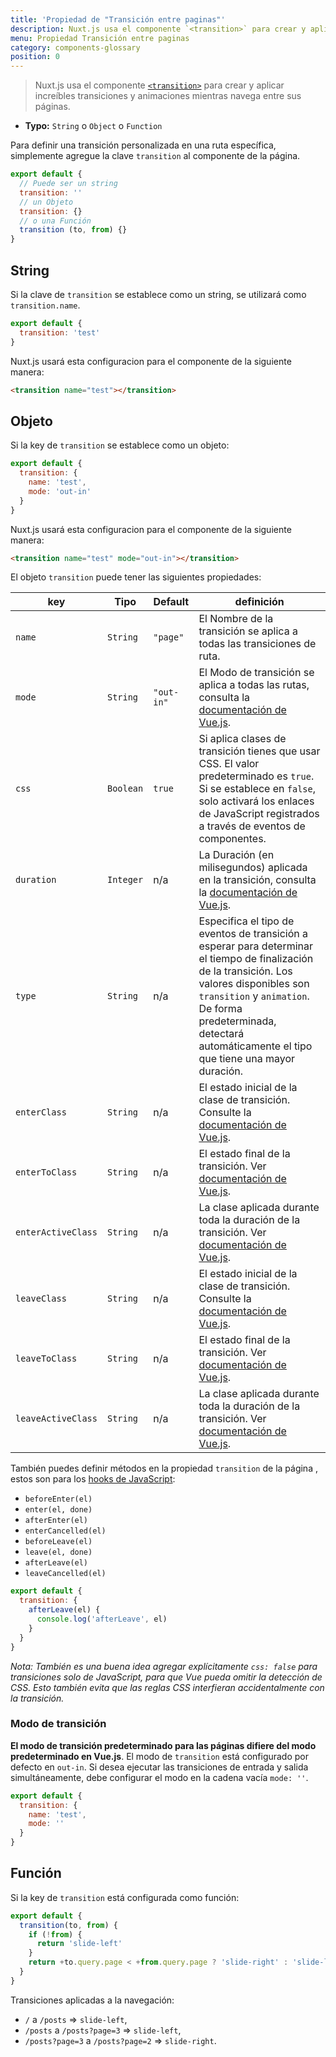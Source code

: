 ```yaml
---
title: 'Propiedad de "Transición entre paginas"'
description: Nuxt.js usa el componente `<transition>` para crear y aplicar increíbles transiciones/animaciones mientras navega entre sus páginas.
menu: Propiedad Transición entre paginas
category: components-glossary
position: 0
---
```


> Nuxt.js usa el componente [`<transition>`](https://vuejs.org/v2/guide/transitions.html#Transitioning-Single-Elements-Components) para crear y aplicar increíbles transiciones y animaciones mientras navega entre sus páginas.

- **Typo:** `String` o `Object` o `Function`

Para definir una transición personalizada en una ruta específica, simplemente agregue la clave `transition` al componente de la página.

```js
export default {
  // Puede ser un string
  transition: ''
  // un Objeto
  transition: {}
  // o una Función
  transition (to, from) {}
}
```

## String

Si la clave de `transition` se establece como un string, se utilizará como `transition.name`.

```js
export default {
  transition: 'test'
}
```

Nuxt.js usará esta configuracion para el componente de la siguiente manera:

```html
<transition name="test"></transition>
```

## Objeto

Si la key de `transition` se establece como un objeto:

```js
export default {
  transition: {
    name: 'test',
    mode: 'out-in'
  }
}
```

Nuxt.js usará esta configuracion para el componente de la siguiente manera:

```html
<transition name="test" mode="out-in"></transition>
```

El objeto `transition` puede tener las siguientes propiedades:

| key                | Tipo      | Default    | definición                                                                                                                                                                                                                                                         |
| ------------------ | --------- | ---------- | ------------------------------------------------------------------------------------------------------------------------------------------------------------------------------------------------------------------------------------------------------------------ |
| `name`             | `String`  | `"page"`   | El Nombre de la transición se aplica a todas las transiciones de ruta.                                                                                                                                                                                             |
| `mode`             | `String`  | `"out-in"` | El Modo de transición se aplica a todas las rutas, consulta la [documentación de Vue.js](https://vuejs.org/v2/guide/transitions.html#Transition-Modes).                                                                                                            |
| `css`              | `Boolean` | `true`     | Si aplica clases de transición tienes que usar CSS. El valor predeterminado es `true`. Si se establece en `false`, solo activará los enlaces de JavaScript registrados a través de eventos de componentes.                                                         |
| `duration`         | `Integer` | n/a        | La Duración (en milisegundos) aplicada en la transición, consulta la [documentación de Vue.js](https://vuejs.org/v2/guide/transitions.html#Explicit-Transition-Durations).                                                                                         |
| `type`             | `String`  | n/a        | Especifica el tipo de eventos de transición a esperar para determinar el tiempo de finalización de la transición. Los valores disponibles son `transition` y `animation`. De forma predeterminada, detectará automáticamente el tipo que tiene una mayor duración. |
| `enterClass`       | `String`  | n/a        | El estado inicial de la clase de transición. Consulte la [documentación de Vue.js](https://vuejs.org/v2/guide/transitions.html#Custom-Transition-Classes).                                                                                                         |
| `enterToClass`     | `String`  | n/a        | El estado final de la transición. Ver [documentación de Vue.js](https://vuejs.org/v2/guide/transitions.html#Custom-Transition-Classes).                                                                                                                            |
| `enterActiveClass` | `String`  | n/a        | La clase aplicada durante toda la duración de la transición. Ver [documentación de Vue.js](https://vuejs.org/v2/guide/transitions.html#Custom-Transition-Classes).                                                                                                 |
| `leaveClass`       | `String`  | n/a        | El estado inicial de la clase de transición. Consulte la [documentación de Vue.js](https://vuejs.org/v2/guide/transitions.html#Custom-Transition-Classes).                                                                                                         |
| `leaveToClass`     | `String`  | n/a        | El estado final de la transición. Ver [documentación de Vue.js](https://vuejs.org/v2/guide/transitions.html#Custom-Transition-Classes).                                                                                                                            |
| `leaveActiveClass` | `String`  | n/a        | La clase aplicada durante toda la duración de la transición. Ver [documentación de Vue.js](https://vuejs.org/v2/guide/transitions.html#Custom-Transition-Classes).                                                                                                 |

También puedes definir métodos en la propiedad `transition` de la página , estos son para los [hooks de JavaScript](https://vuejs.org/v2/guide/transitions.html#JavaScript-Hooks):

- `beforeEnter(el)`
- `enter(el, done)`
- `afterEnter(el)`
- `enterCancelled(el)`
- `beforeLeave(el)`
- `leave(el, done)`
- `afterLeave(el)`
- `leaveCancelled(el)`

```js
export default {
  transition: {
    afterLeave(el) {
      console.log('afterLeave', el)
    }
  }
}
```

_Nota: También es una buena idea agregar explícitamente `css: false` para transiciones solo de JavaScript, para que Vue pueda omitir la detección de CSS. Esto también evita que las reglas CSS interfieran accidentalmente con la transición._

### Modo de transición

**El modo de transición predeterminado para las páginas difiere del modo predeterminado en Vue.js**. El modo de `transition` está configurado por defecto en `out-in`. Si desea ejecutar las transiciones de entrada y salida simultáneamente, debe configurar el modo en la cadena vacía `mode: ''`.

```js
export default {
  transition: {
    name: 'test',
    mode: ''
  }
}
```

## Función

Si la key de `transition` está configurada como función:

```js
export default {
  transition(to, from) {
    if (!from) {
      return 'slide-left'
    }
    return +to.query.page < +from.query.page ? 'slide-right' : 'slide-left'
  }
}
```

Transiciones aplicadas a la navegación:

- `/` a `/posts` => `slide-left`,
- `/posts` a `/posts?page=3` => `slide-left`,
- `/posts?page=3` a `/posts?page=2` => `slide-right`.
